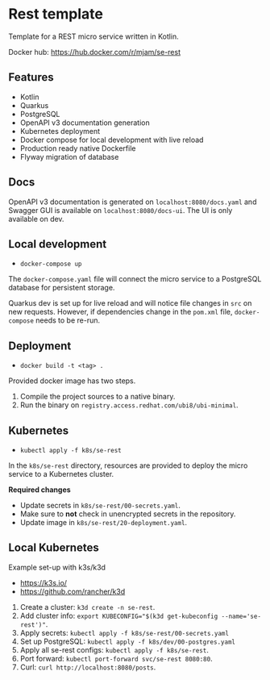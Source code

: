 # Rest template

Template for a REST micro service written in Kotlin.

Docker hub: https://hub.docker.com/r/mjam/se-rest

## Features

* Kotlin
* Quarkus
* PostgreSQL
* OpenAPI v3 documentation generation
* Kubernetes deployment
* Docker compose for local development with live reload
* Production ready native Dockerfile
* Flyway migration of database

## Docs

OpenAPI v3 documentation is generated on `localhost:8080/docs.yaml` and Swagger GUI is available on `localhost:8080/docs-ui`. The UI is only available on dev.

## Local development

* `docker-compose up`

The `docker-compose.yaml` file will connect the micro service to a PostgreSQL database for persistent storage.

Quarkus dev is set up for live reload and will notice file changes in `src` on new requests. However, if dependencies change in the `pom.xml` file, `docker-compose` needs to be re-run.

## Deployment

* `docker build -t <tag> .`

Provided docker image has two steps.

1. Compile the project sources to a native binary.
2. Run the binary on `registry.access.redhat.com/ubi8/ubi-minimal`. 

## Kubernetes

* `kubectl apply -f k8s/se-rest`

In the `k8s/se-rest` directory, resources are provided to deploy the micro service to a Kubernetes cluster.

**Required changes**

* Update secrets in `k8s/se-rest/00-secrets.yaml`.
* Make sure to **not** check in unencrypted secrets in the repository.
* Update image in `k8s/se-rest/20-deployment.yaml`.

## Local Kubernetes

Example set-up with k3s/k3d

* https://k3s.io/
* https://github.com/rancher/k3d

1. Create a cluster: `k3d create -n se-rest`.
2. Add cluster info: `export KUBECONFIG="$(k3d get-kubeconfig --name='se-rest')"`.
3. Apply secrets: `kubectl apply -f k8s/se-rest/00-secrets.yaml`
3. Set up PostgreSQL: `kubectl apply -f k8s/dev/00-postgres.yaml`
4. Apply all se-rest configs: `kubectl apply -f k8s/se-rest`.
5. Port forward: `kubectl port-forward svc/se-rest 8080:80`.
6. Curl: `curl http://localhost:8080/posts`.
